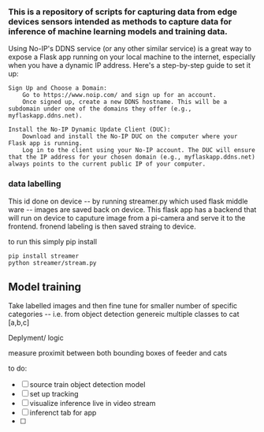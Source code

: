 ### This is a repository of scripts for capturing data from edge devices sensors intended as methods to capture data for inference of machine learning models and training data.

Using No-IP's DDNS service (or any other similar service) is a great way to expose a Flask app running on your local machine to the internet, especially when you have a dynamic IP address. Here's a step-by-step guide to set it up:

    Sign Up and Choose a Domain:
        Go to https://www.noip.com/ and sign up for an account.
        Once signed up, create a new DDNS hostname. This will be a subdomain under one of the domains they offer (e.g., myflaskapp.ddns.net).

    Install the No-IP Dynamic Update Client (DUC):
        Download and install the No-IP DUC on the computer where your Flask app is running.
        Log in to the client using your No-IP account. The DUC will ensure that the IP address for your chosen domain (e.g., myflaskapp.ddns.net) always points to the current public IP of your computer.


### data labelling

This id done on device -- by running streamer.py which used flask middle ware -- images are saved back on device.
This flask app has a backend that will run on device to caputure image from a pi-camera and serve it to the frontend.
fronend labeling is then saved straing to device.

to run this simply pip install 

```
pip install streamer
python streamer/stream.py
```


## Model training

Take labelled images and then fine tune for smaller number of specific categories -- i.e. from object detection genereic multiple classes to cat [a,b,c] 

Deplyment/ logic

measure proximit between both bounding boxes of feeder and cats


to do:

- [ ] source train object detection model
- [ ] set up tracking
- [ ] visualize inference live in video stream
- [ ] inferenct tab for app
- [ ] 



